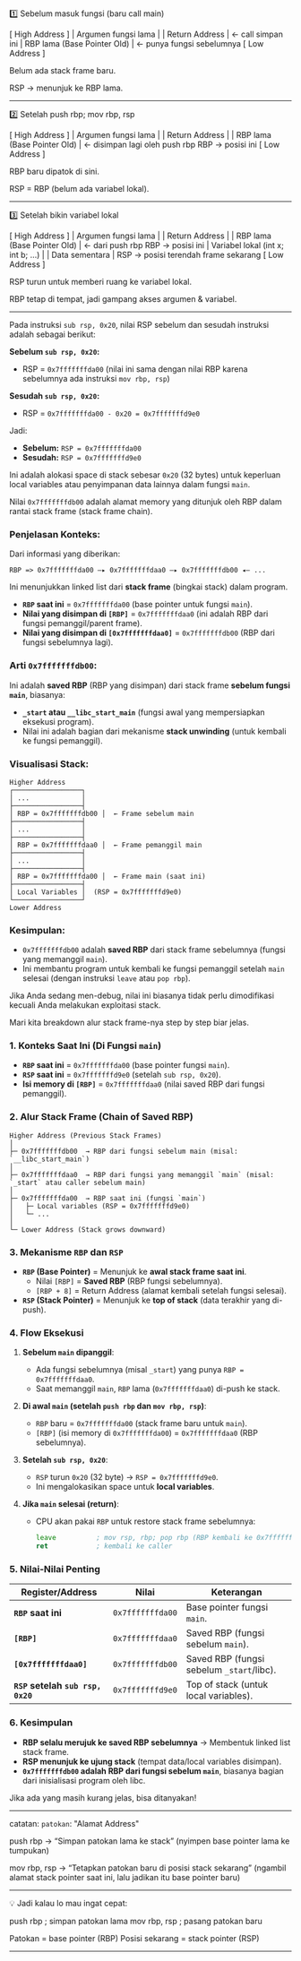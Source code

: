 1️⃣ Sebelum masuk fungsi (baru call main)

[ High Address ]
| Argumen fungsi lama            |
| Return Address                  | ← call simpan ini
| RBP lama (Base Pointer Old)     | ← punya fungsi sebelumnya
[ Low Address ]

Belum ada stack frame baru.

RSP → menunjuk ke RBP lama.



---

2️⃣ Setelah push rbp; mov rbp, rsp

[ High Address ]
| Argumen fungsi lama             |
| Return Address                   |
| RBP lama (Base Pointer Old)      | ← disimpan lagi oleh push rbp
RBP → posisi ini
[ Low Address ]

RBP baru dipatok di sini.

RSP = RBP (belum ada variabel lokal).



---

3️⃣ Setelah bikin variabel lokal

[ High Address ]
| Argumen fungsi lama             |
| Return Address                   |
| RBP lama (Base Pointer Old)      | ← dari push rbp
RBP → posisi ini
| Variabel lokal (int x; int b; …) |
| Data sementara                   |
RSP → posisi terendah frame sekarang
[ Low Address ]

RSP turun untuk memberi ruang ke variabel lokal.

RBP tetap di tempat, jadi gampang akses argumen & variabel.




---


Pada instruksi `sub rsp, 0x20`, nilai RSP sebelum dan sesudah instruksi adalah sebagai berikut:

**Sebelum `sub rsp, 0x20`:**
- RSP = `0x7fffffffda00` (nilai ini sama dengan nilai RBP karena sebelumnya ada instruksi `mov rbp, rsp`)

**Sesudah `sub rsp, 0x20`:**
- RSP = `0x7fffffffda00 - 0x20 = 0x7fffffffd9e0`

Jadi:
- **Sebelum:** `RSP = 0x7fffffffda00`
- **Sesudah:** `RSP = 0x7fffffffd9e0`

Ini adalah alokasi space di stack sebesar `0x20` (32 bytes) untuk keperluan local variables atau penyimpanan data lainnya dalam fungsi `main`.


Nilai `0x7fffffffdb00` adalah alamat memory yang ditunjuk oleh RBP dalam rantai stack frame (stack frame chain).  

### Penjelasan Konteks:
Dari informasi yang diberikan:  
```
RBP => 0x7fffffffda00 —▸ 0x7fffffffdaa0 —▸ 0x7fffffffdb00 ◂— ...
```
Ini menunjukkan linked list dari **stack frame** (bingkai stack) dalam program.  

- **`RBP` saat ini** = `0x7fffffffda00` (base pointer untuk fungsi `main`).  
- **Nilai yang disimpan di `[RBP]`** = `0x7fffffffdaa0` (ini adalah RBP dari fungsi pemanggil/parent frame).  
- **Nilai yang disimpan di `[0x7fffffffdaa0]`** = `0x7fffffffdb00` (RBP dari fungsi sebelumnya lagi).  

### Arti `0x7fffffffdb00`:
Ini adalah **saved RBP** (RBP yang disimpan) dari stack frame **sebelum fungsi `main`**, biasanya:  
- **`_start` atau `__libc_start_main`** (fungsi awal yang mempersiapkan eksekusi program).  
- Nilai ini adalah bagian dari mekanisme **stack unwinding** (untuk kembali ke fungsi pemanggil).  

### Visualisasi Stack:
```
Higher Address  
┌─────────────────┐  
│ ...             │  
├─────────────────┤  
│ RBP = 0x7fffffffdb00 │  ← Frame sebelum main  
├─────────────────┤  
│ ...             │  
├─────────────────┤  
│ RBP = 0x7fffffffdaa0 │  ← Frame pemanggil main  
├─────────────────┤  
│ ...             │  
├─────────────────┤  
│ RBP = 0x7fffffffda00 │  ← Frame main (saat ini)  
├─────────────────┤  
│ Local Variables │  (RSP = 0x7fffffffd9e0)  
└─────────────────┘  
Lower Address  
```

### Kesimpulan:
- `0x7fffffffdb00` adalah **saved RBP** dari stack frame sebelumnya (fungsi yang memanggil `main`).  
- Ini membantu program untuk kembali ke fungsi pemanggil setelah `main` selesai (dengan instruksi `leave` atau `pop rbp`).  

Jika Anda sedang men-debug, nilai ini biasanya tidak perlu dimodifikasi kecuali Anda melakukan exploitasi stack.

Mari kita breakdown alur stack frame-nya step by step biar jelas.  

### **1. Konteks Saat Ini (Di Fungsi `main`)**
- **`RBP` saat ini** = `0x7fffffffda00` (base pointer fungsi `main`).  
- **`RSP` saat ini** = `0x7fffffffd9e0` (setelah `sub rsp, 0x20`).  
- **Isi memory di `[RBP]`** = `0x7fffffffdaa0` (nilai saved RBP dari fungsi pemanggil).  

### **2. Alur Stack Frame (Chain of Saved RBP)**
```
Higher Address (Previous Stack Frames)
│
├─ 0x7fffffffdb00  → RBP dari fungsi sebelum main (misal: `__libc_start_main`)
│
├─ 0x7fffffffdaa0  → RBP dari fungsi yang memanggil `main` (misal: `_start` atau caller sebelum main)
│
├─ 0x7fffffffda00  → RBP saat ini (fungsi `main`)  
│   ├─ Local variables (RSP = 0x7fffffffd9e0)  
│   └─ ...  
│
└─ Lower Address (Stack grows downward)
```

### **3. Mekanisme `RBP` dan `RSP`**
- **`RBP` (Base Pointer)** = Menunjuk ke **awal stack frame saat ini**.  
  - Nilai `[RBP]` = **Saved RBP** (RBP fungsi sebelumnya).  
  - `[RBP + 8]` = Return Address (alamat kembali setelah fungsi selesai).  
- **`RSP` (Stack Pointer)** = Menunjuk ke **top of stack** (data terakhir yang di-push).  

### **4. Flow Eksekusi**
1. **Sebelum `main` dipanggil**:  
   - Ada fungsi sebelumnya (misal `_start`) yang punya `RBP = 0x7fffffffdaa0`.  
   - Saat memanggil `main`, `RBP` lama (`0x7fffffffdaa0`) di-push ke stack.  

2. **Di awal `main` (setelah `push rbp` dan `mov rbp, rsp`)**:  
   - `RBP` baru = `0x7fffffffda00` (stack frame baru untuk `main`).  
   - `[RBP]` (isi memory di `0x7fffffffda00`) = `0x7fffffffdaa0` (RBP sebelumnya).  

3. **Setelah `sub rsp, 0x20`**:  
   - `RSP` turun `0x20` (32 byte) → `RSP = 0x7fffffffd9e0`.  
   - Ini mengalokasikan space untuk **local variables**.  

4. **Jika `main` selesai (return)**:  
   - CPU akan pakai `RBP` untuk restore stack frame sebelumnya:  
     ```asm
     leave          ; mov rsp, rbp; pop rbp (RBP kembali ke 0x7fffffffdaa0)
     ret            ; kembali ke caller
     ```

### **5. Nilai-Nilai Penting**
| Register/Address | Nilai | Keterangan |
|------------------|-------|------------|
| **`RBP` saat ini** | `0x7fffffffda00` | Base pointer fungsi `main`. |
| **`[RBP]`** | `0x7fffffffdaa0` | Saved RBP (fungsi sebelum `main`). |
| **`[0x7fffffffdaa0]`** | `0x7fffffffdb00` | Saved RBP (fungsi sebelum `_start`/libc). |
| **`RSP` setelah `sub rsp, 0x20`** | `0x7fffffffd9e0` | Top of stack (untuk local variables). |

### **6. Kesimpulan**
- **RBP selalu merujuk ke saved RBP sebelumnya** → Membentuk linked list stack frame.  
- **RSP menunjuk ke ujung stack** (tempat data/local variables disimpan).  
- **`0x7fffffffdb00` adalah RBP dari fungsi sebelum `main`**, biasanya bagian dari inisialisasi program oleh libc.  

Jika ada yang masih kurang jelas, bisa ditanyakan!


---

catatan: `patokan`: "Alamat Address"

push rbp → “Simpan patokan lama ke stack”
(nyimpen base pointer lama ke tumpukan)

mov rbp, rsp → “Tetapkan patokan baru di posisi stack sekarang”
(ngambil alamat stack pointer saat ini, lalu jadikan itu base pointer baru)



---

💡 Jadi kalau lo mau ingat cepat:

push rbp      ; simpan patokan lama
mov rbp, rsp  ; pasang patokan baru

Patokan = base pointer (RBP)
Posisi sekarang = stack pointer (RSP)


---

